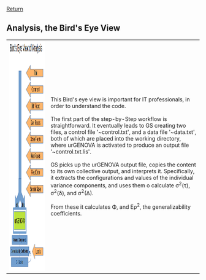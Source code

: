 [Return](professionals.md)
## Analysis, the Bird's Eye View ##
<TABLE>
	<TR>
		<TD>
			<img src = "img/AnaBird.png" width="600" height="600">
		</TD>
		<TD>
			This Bird's eye view is important for IT professionals, in order to
			understand the code.</BR></BR>
			The first part of the step-by-Step workflow is straightforward.
			It eventually leads to GS creating two files, a control file '~control.txt',
			and a data file '~data.txt', both of which are placed into the working directory,
			where urGENOVA is activated to produce an output file '~control.txt.lis'.</BR></BR>
			GS picks up the urGENOVA output file, copies the content to its own collective
			output, and interprets it. Specifically, it extracts the configurations and values of the
			individual variance components, and uses them o calculate &sigma;<sup>2</sup>(&tau;),
			&sigma;<sup>2</sup>(&delta;), and &sigma;<sup>2</sup>(&Delta;).</BR></BR>
			From these it calculates &Phi;, and E&rho;<sup>2</sup>, the generalizability coefficients.
</TABLE>
